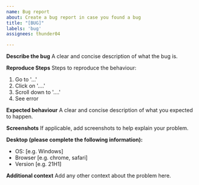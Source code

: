 ```yaml
---
name: Bug report
about: Create a bug report in case you found a bug
title: "[BUG]"
labels: 'bug'
assignees: thunder04

---
```


**Describe the bug**
A clear and concise description of what the bug is.

**Reproduce Steps**
Steps to reproduce the behaviour:
1. Go to '...'
2. Click on '....'
3. Scroll down to '....'
4. See error

**Expected behaviour**
A clear and concise description of what you expected to happen.

**Screenshots**
If applicable, add screenshots to help explain your problem.

**Desktop (please complete the following information):**
 - OS: [e.g. Windows]
 - Browser [e.g. chrome, safari]
 - Version [e.g. 21H1]

**Additional context**
Add any other context about the problem here.
